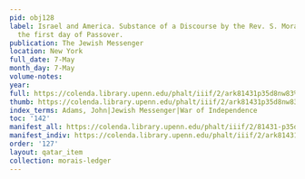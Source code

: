 ```yaml
---
pid: obj128
label: Israel and America. Substance of a Discourse by the Rev. S. Morais. Delivered
  the first day of Passover.
publication: The Jewish Messenger
location: New York
full_date: 7-May
month_day: 7-May
volume-notes:
year:
full: https://colenda.library.upenn.edu/phalt/iiif/2/ark81431p35d8nw83%2FSHA256E-s7560512--c943951df4a997d0ea66acf80d212c277ad358af483da0b2556d8ae92159858d.jpeg/full/3500,/0/default.jpg
thumb: https://colenda.library.upenn.edu/phalt/iiif/2/ark81431p35d8nw83%2FSHA256E-s7560512--c943951df4a997d0ea66acf80d212c277ad358af483da0b2556d8ae92159858d.jpeg/full/!200,200/0/default.jpg
index_terms: Adams, John|Jewish Messenger|War of Independence
toc: '142'
manifest_all: https://colenda.library.upenn.edu/phalt/iiif/2/81431-p35d8nw83/manifest
manifest_indiv: https://colenda.library.upenn.edu/phalt/iiif/2/ark81431p35d8nw83%2FSHA256E-s7560512--c943951df4a997d0ea66acf80d212c277ad358af483da0b2556d8ae92159858d.jpeg
order: '127'
layout: qatar_item
collection: morais-ledger
---
```

